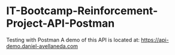 # IT-Bootcamp-Reinforcement-Project-API-Postman
Testing with Postman
A demo of this API is located at: https://api-demo.daniel-avellaneda.com
